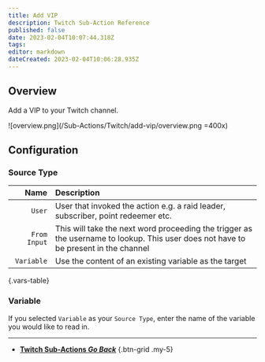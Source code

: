 ```yaml
---
title: Add VIP
description: Twitch Sub-Action Reference
published: false
date: 2023-02-04T10:07:44.318Z
tags: 
editor: markdown
dateCreated: 2023-02-04T10:06:28.935Z
---
```


## Overview
Add a VIP to your Twitch channel.

![overview.png](/Sub-Actions/Twitch/add-vip/overview.png =400x)

## Configuration
### Source Type
Name | Description
----:|:------------
`User` | User that invoked the action e.g. a raid leader, subscriber, point redeemer etc.
`From Input` | This will take the next word proceeding the trigger as the username to lookup. This user does not have to be present in the channel
`Variable` | Use the content of an existing variable as the target
{.vars-table}

### Variable
If you selected `Variable` as your `Source Type`, enter the name of the variable you would like to read in.

---

- [<i class="mdi mdi-chevron-left"></i>**Twitch Sub-Actions *Go Back***](/Sub-Actions/Twitch)
{.btn-grid .my-5}